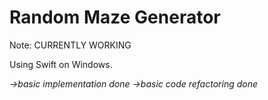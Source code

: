 # Random Maze Generator

Note: CURRENTLY WORKING

Using Swift on Windows.

*->basic implementation done*
*->basic code refactoring done*